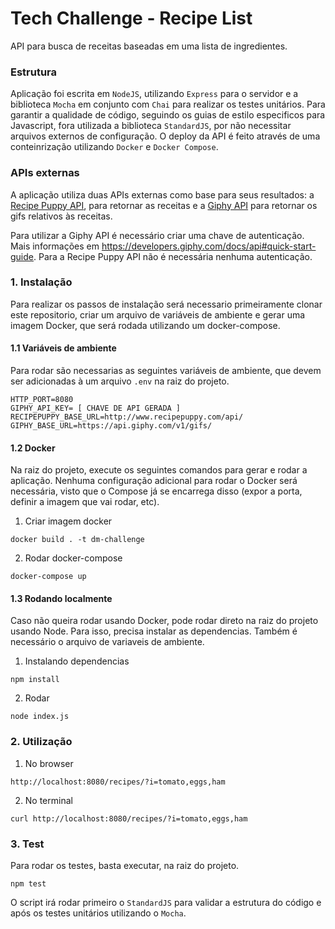 # Tech Challenge - Recipe List
API para busca de receitas baseadas em uma lista de ingredientes.

### Estrutura
Aplicação foi escrita em `NodeJS`, utilizando `Express` para o servidor e a biblioteca `Mocha` em conjunto com `Chai` para realizar os testes unitários. Para garantir a qualidade de código, seguindo os guias de estilo especificos para Javascript, fora utilizada a biblioteca `StandardJS`, por não necessitar arquivos externos de configuração. O deploy da API é feito através de uma conteinrização utilizando `Docker` e `Docker Compose`.

### APIs externas
A aplicação utiliza duas APIs externas como base para seus resultados: a [Recipe Puppy API](http://www.recipepuppy.com/about/api/), para retornar as receitas e a [Giphy API](https://developers.giphy.com/docs/) para retornar os gifs relativos às receitas.

Para utilizar a Giphy API é necessário criar uma chave de autenticação. Mais informações em https://developers.giphy.com/docs/api#quick-start-guide. 
Para a Recipe Puppy API não é necessária nenhuma autenticação.

### 1. Instalação

Para realizar os passos de instalação será necessario primeiramente clonar este repositorio, criar um arquivo de variáveis de ambiente e gerar uma imagem Docker, que será rodada utilizando um docker-compose.

#### 1.1 Variáveis de ambiente

Para rodar são necessarias as seguintes variáveis de ambiente, que devem ser adicionadas à um arquivo `.env` na raiz do projeto.
```
HTTP_PORT=8080
GIPHY_API_KEY= [ CHAVE DE API GERADA ]
RECIPEPUPPY_BASE_URL=http://www.recipepuppy.com/api/
GIPHY_BASE_URL=https://api.giphy.com/v1/gifs/
```
#### 1.2 Docker
Na raiz do projeto, execute os seguintes comandos para gerar e rodar a aplicação. Nenhuma configuração adicional para rodar o Docker será necessária, visto que o Compose já se encarrega disso (expor a porta, definir a imagem que vai rodar, etc).

1. Criar imagem docker
```
docker build . -t dm-challenge 
```
2. Rodar docker-compose
```
docker-compose up 
```

#### 1.3 Rodando localmente
Caso não queira rodar usando Docker, pode rodar direto na raiz do projeto usando Node. Para isso, precisa instalar as dependencias. Também é necessário o arquivo de variaveis de ambiente.

1. Instalando dependencias
```
npm install
```
2. Rodar 
```
node index.js
```

### 2. Utilização

1. No browser

```
http://localhost:8080/recipes/?i=tomato,eggs,ham
```

2. No terminal
```
curl http://localhost:8080/recipes/?i=tomato,eggs,ham
```

### 3. Test
Para rodar os testes, basta executar, na raiz do projeto.
```
npm test
```
O script irá rodar primeiro o `StandardJS` para validar a estrutura do código e após os testes unitários utilizando o `Mocha`.

